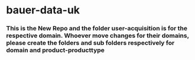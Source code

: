 # bauer-data-uk

### This is the New Repo and the folder user-acquisition is for the respective domain. Whoever move changes for their domains, please create the folders and sub folders respectively for domain and product-producttype  
